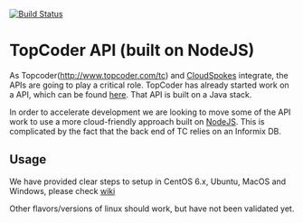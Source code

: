 [![Build Status](https://drone.io/github.com/cloudspokes/tc-api/status.png)](https://drone.io/github.com/cloudspokes/tc-api/latest)

TopCoder API (built on NodeJS)
==============================

As Topcoder(http://www.topcoder.com/tc) and [CloudSpokes](http://www.cloudspokes) integrate, the APIs are going to play a critical role. TopCoder has already started work on a API, which can be found [here](http://dev.topcoder.com). That API is built on a Java stack.

In order to accelerate development we are looking to move some of the API work to use a more cloud-friendly approach built on [NodeJS](http://www.nodejs.org). This is complicated by the fact that the back end of TC relies on an Informix DB.

Usage
-----

We have provided clear steps to setup in CentOS 6.x, Ubuntu, MacOS and Windows, please check [wiki](https://github.com/cloudspokes/tc-api/wiki)

Other flavors/versions of linux should work, but have not been validated yet.

